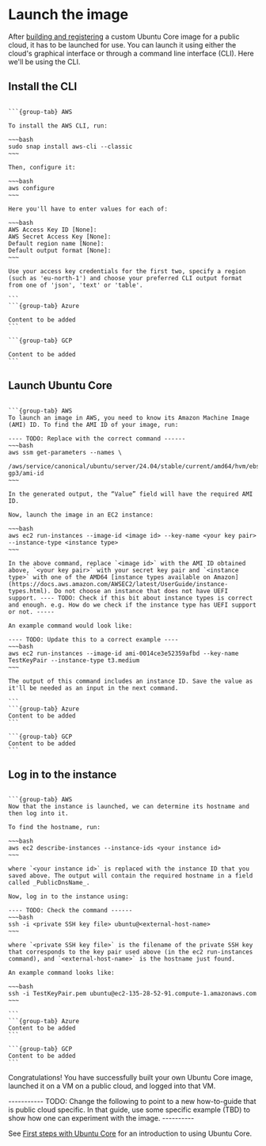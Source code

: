 # Launch the image

After [building and registering](/tutorials/build-your-first-image/build-the-image) a custom Ubuntu Core image for a public cloud, it has to be launched for use. You can launch it using either the cloud's graphical interface or through a command line interface (CLI). Here we'll be using the CLI. 


## Install the CLI

````{tabs}

```{group-tab} AWS

To install the AWS CLI, run:

~~~bash
sudo snap install aws-cli --classic
~~~

Then, configure it:

~~~bash
aws configure
~~~

Here you'll have to enter values for each of:

~~~bash
AWS Access Key ID [None]:
AWS Secret Access Key [None]:
Default region name [None]:
Default output format [None]:
~~~

Use your access key credentials for the first two, specify a region (such as 'eu-north-1') and choose your preferred CLI output format from one of 'json', 'text' or 'table'.

```
```{group-tab} Azure

Content to be added
```

```{group-tab} GCP

Content to be added
```
````

## Launch Ubuntu Core

````{tabs}

```{group-tab} AWS
To launch an image in AWS, you need to know its Amazon Machine Image (AMI) ID. To find the AMI ID of your image, run:

---- TODO: Replace with the correct command ------
~~~bash
aws ssm get-parameters --names \
   /aws/service/canonical/ubuntu/server/24.04/stable/current/amd64/hvm/ebs-gp3/ami-id
~~~

In the generated output, the “Value” field will have the required AMI ID. 

Now, launch the image in an EC2 instance:

~~~bash
aws ec2 run-instances --image-id <image id> --key-name <your key pair> --instance-type <instance type>
~~~

In the above command, replace `<image id>` with the AMI ID obtained above, `<your key pair>` with your secret key pair and `<instance type>` with one of the AMD64 [instance types available on Amazon](https://docs.aws.amazon.com/AWSEC2/latest/UserGuide/instance-types.html). Do not choose an instance that does not have UEFI support. ---- TODO: Check if this bit about instance types is correct and enough. e.g. How do we check if the instance type has UEFI support or not. -----

An example command would look like:

---- TODO: Update this to a correct example ---- 
~~~bash
aws ec2 run-instances --image-id ami-0014ce3e52359afbd --key-name TestKeyPair --instance-type t3.medium
~~~

The output of this command includes an instance ID. Save the value as it'll be needed as an input in the next command.

```
```{group-tab} Azure
Content to be added
```

```{group-tab} GCP
Content to be added
```
````

## Log in to the instance

````{tabs}

```{group-tab} AWS
Now that the instance is launched, we can determine its hostname and then log into it.

To find the hostname, run:

~~~bash
aws ec2 describe-instances --instance-ids <your instance id>
~~~

where `<your instance id>` is replaced with the instance ID that you saved above. The output will contain the required hostname in a field called _PublicDnsName_. 

Now, log in to the instance using:

---- TODO: Check the command ------
~~~bash
ssh -i <private SSH key file> ubuntu@<external-host-name>
~~~

where `<private SSH key file>` is the filename of the private SSH key that corresponds to the key pair used above (in the ec2 run-instances command), and `<external-host-name>` is the hostname just found.

An example command looks like:

~~~bash
ssh -i TestKeyPair.pem ubuntu@ec2-135-28-52-91.compute-1.amazonaws.com
~~~

```
```{group-tab} Azure
Content to be added
```

```{group-tab} GCP
Content to be added
```
````

Congratulations! You have successfully built your own Ubuntu Core image, launched it on a VM on a public cloud, and logged into that VM.

----------- TODO: Change the following to point to a new how-to-guide that is public cloud specific. In that guide, use some specific example (TBD) to show how one can experiment with the image. ----------

See [First steps with Ubuntu Core](/how-to-guides/using-ubuntu-core) for an introduction to using Ubuntu Core.

